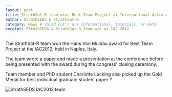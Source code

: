 ```yaml
---
layout: post
title: StrathSat-R team wins Best Team Project at International Astronautical Congress
author: StrathSEDS & StrathSat-R
category: News # Valid cat's are Informational, tutorials, or meta
excerpt: StrathSEDS & StrathSat-R Team win at IAC 2012
---
```


The StrathSat-R team won the Hans Von Muldau award for Best Team Project at the IAC2012, held in Naples, Italy.

The team wrote a paper and made a presentation at the conference before being presented with the award during the congress' closing ceremony. 

Team member and PhD student Charlotte Lucking also picked up the Gold Medal for best individual graduate student paper ?

![StrathSEDS IAC2012 team][iac2012]

[iac2012]: https://www.strath.ac.uk/media/faculties/engineering/advancedspaceconceptslab/strathseds/newspictures/iac.jpg "Proud winners!"